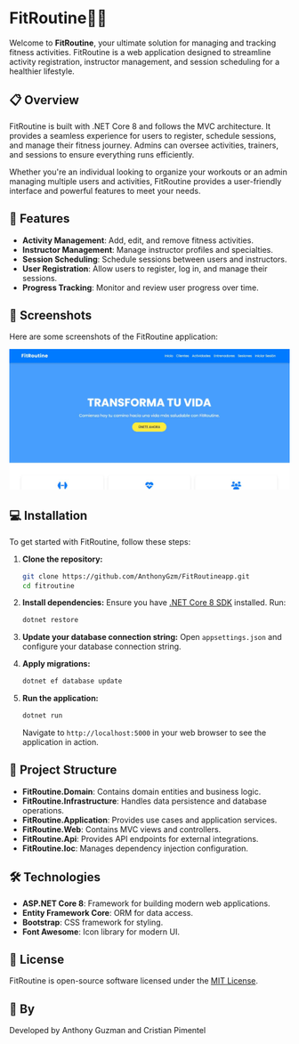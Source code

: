 # FitRoutine🏋️‍♀️

Welcome to **FitRoutine**, your ultimate solution for managing and tracking fitness activities. FitRoutine is a web application designed to streamline activity registration, instructor management, and session scheduling for a healthier lifestyle.

## 📋 Overview

FitRoutine is built with .NET Core 8 and follows the MVC architecture. It provides a seamless experience for users to register, schedule sessions, and manage their fitness journey. Admins can oversee activities, trainers, and sessions to ensure everything runs efficiently.

Whether you're an individual looking to organize your workouts or an admin managing multiple users and activities, FitRoutine provides a user-friendly interface and powerful features to meet your needs.

## 🚀 Features

- **Activity Management**: Add, edit, and remove fitness activities.
- **Instructor Management**: Manage instructor profiles and specialties.
- **Session Scheduling**: Schedule sessions between users and instructors.
- **User Registration**: Allow users to register, log in, and manage their sessions.
- **Progress Tracking**: Monitor and review user progress over time.

## 📸 Screenshots

Here are some screenshots of the FitRoutine application:

![Home Page](https://github.com/AnthonyGzm/FitRoutineApp/blob/02b180d286ee09d9cc79a4c36ba87eb69edbeedc/FitRoutine%20HomePage.jpg)


## 💻 Installation

To get started with FitRoutine, follow these steps:

1. **Clone the repository:**
    ```bash
    git clone https://github.com/AnthonyGzm/FitRoutineapp.git
    cd fitroutine
    ```

2. **Install dependencies:**
    Ensure you have [.NET Core 8 SDK](https://dotnet.microsoft.com/download) installed. Run:
    ```bash
    dotnet restore
    ```

3. **Update your database connection string:**
    Open `appsettings.json` and configure your database connection string.

4. **Apply migrations:**
    ```bash
    dotnet ef database update
    ```

5. **Run the application:**
    ```bash
    dotnet run
    ```

    Navigate to `http://localhost:5000` in your web browser to see the application in action.

## 📂 Project Structure

- **FitRoutine.Domain**: Contains domain entities and business logic.
- **FitRoutine.Infrastructure**: Handles data persistence and database operations.
- **FitRoutine.Application**: Provides use cases and application services.
- **FitRoutine.Web**: Contains MVC views and controllers.
- **FitRoutine.Api**: Provides API endpoints for external integrations.
- **FitRoutine.Ioc**: Manages dependency injection configuration.

## 🛠 Technologies

- **ASP.NET Core 8**: Framework for building modern web applications.
- **Entity Framework Core**: ORM for data access.
- **Bootstrap**: CSS framework for styling.
- **Font Awesome**: Icon library for modern UI.

## 📝 License

FitRoutine is open-source software licensed under the [MIT License](LICENSE).

## 🧩 By

Developed by Anthony Guzman and Cristian Pimentel



